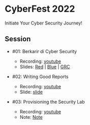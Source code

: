 # CyberFest 2022

Initiate Your Cyber Security Journey!

## Session

- #01: Berkarir di Cyber Security
    - Recording: [youtube](https://youtu.be/FBYDEO9Fc_k) 
    - Slides: [Red](1.berkarir-di-cyber-security/red-satria.pdf) | [Blue](1.berkarir-di-cyber-security/blue-digit.pdf) | [GRC](1.berkarir-di-cyber-security/grc-rungga.pdf)

- #02: Writing Good Reports
    - Recording: [youtube](https://youtu.be/HjzK1e4nQPY)
    - Slide: [slide](2.writing-good-reports/presentation.pptx)

- #03: Provisioning the Security Lab
    - Recording: [youtube](https://youtu.be/BHSmjM6OB0M)
    - Note: [Note](https://github.com/utianayuba/workshops/blob/main/20220127-cyberfest.txt)